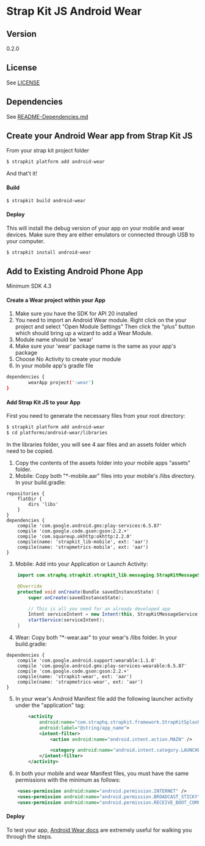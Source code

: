 # Strap Kit JS Android Wear

## Version
0.2.0

## License

See [LICENSE](LICENSE)

## Dependencies

See [README-Dependencies.md](README-Dependencies.md)

## Create your Android Wear app from Strap Kit JS

From your strap kit project folder
```sh
$ strapkit platform add android-wear
```
And that't it!
#### Build
```sh
$ strapkit build android-wear
```
#### Deploy
This will install the debug version of your app on your mobile and wear devices. Make sure they are either emulators or connected through USB to your computer.
```sh
$ strapkit install android-wear
```

## Add to Existing Android Phone App
Minimum SDK 4.3
#### Create a Wear project within your App
1. Make sure you have the SDK for API 20 installed
2. You need to import an Android Wear module. Right click on the your project and select "Open Module Settings" Then click the "plus" button which should bring up a wizard to add a Wear Module.
3. Module name should be 'wear'
4. Make sure your 'wear' package name is the same as your app's package
5. Choose No Activity to create your module
6. In your mobile app's gradle file  
```sh
dependencies {
        wearApp project(':wear')
}
```

#### Add Strap Kit JS to your App


First you need to generate the necessary files from your root directory:
```sh
$ strapkit platform add android-wear
$ cd platforms/android-wear/libraries
```
In the libraries folder, you will see 4 aar files and an assets folder which need to be copied.
1. Copy the contents of the assets folder into your mobile apps "assets" folder.
2. Mobile: Copy both "*-mobile.aar" files into your mobile's /libs directory. In your build.gradle:
```
repositories {
    flatDir {
        dirs 'libs'
    }
}
dependencies {
    compile 'com.google.android.gms:play-services:6.5.87'
    compile 'com.google.code.gson:gson:2.2.+'
    compile 'com.squareup.okhttp:okhttp:2.2.0'
    compile(name: 'strapkit_lib-mobile', ext: 'aar')
    compile(name: 'strapmetrics-mobile', ext: 'aar')
}
```
3. Mobile: Add into your Application or Launch Activity:
```java
    import com.straphq.strapkit.strapkit_lib.messaging.StrapKitMessageService;

    @Override
    protected void onCreate(Bundle savedInstanceState) {
        super.onCreate(savedInstanceState);

        // This is all you need for an already developed app
        Intent serviceIntent = new Intent(this, StrapKitMessageService.class);
        startService(serviceIntent);
    }
```
4. Wear: Copy both "*-wear.aar" to your wear's /libs folder. In your build.gradle:
```
dependencies {
    compile 'com.google.android.support:wearable:1.1.0'
    compile 'com.google.android.gms:play-services-wearable:6.5.87'
    compile 'com.google.code.gson:gson:2.2.+'
    compile(name: 'strapkit-wear', ext: 'aar')
    compile(name: 'strapmetrics-wear', ext: 'aar')
}
```
5. In your wear's Android Manifest file add the following launcher activity under the "application" tag:
```xml
        <activity
            android:name="com.straphq.strapkit.framework.StrapKitSplashActivity"
            android:label="@string/app_name">
            <intent-filter>
                <action android:name="android.intent.action.MAIN" />

                <category android:name="android.intent.category.LAUNCHER" />
            </intent-filter>
        </activity>
```
6. In both your mobile and wear Manifest files, you must have the same permissions with the minimum as follows:
```xml
    <uses-permission android:name="android.permission.INTERNET" />
    <uses-permission android:name="android.permission.BROADCAST_STICKY"/>
    <uses-permission android:name="android.permission.RECEIVE_BOOT_COMPLETED" />
```
#### Deploy
To test your app, [Android Wear docs](https://developer.android.com/training/wearables/apps/creating.html) are extremely useful for walking you through the steps.
